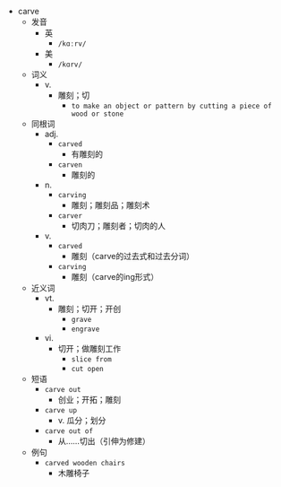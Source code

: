 - carve
  - 发音
    - 英
      - `/kɑːrv/`
    - 美
      - `/kɑrv/`
  - 词义
    - v.
      - 雕刻；切
        - `to make an object or pattern by cutting a piece of wood or stone`
  - 同根词
    - adj.
      - `carved`
        - 有雕刻的
      - `carven`
        - 雕刻的
    - n.
      - `carving`
        - 雕刻；雕刻品；雕刻术
      - `carver`
        - 切肉刀；雕刻者；切肉的人
    - v.
      - `carved`
        - 雕刻（carve的过去式和过去分词）
      - `carving`
        - 雕刻（carve的ing形式）
  - 近义词
    - vt.
      - 雕刻；切开；开创
        - `grave`
        - `engrave`
    - vi.
      - 切开；做雕刻工作
        - `slice from`
        - `cut open`
  - 短语
    - `carve out`
      - 创业；开拓；雕刻 
    - `carve up`
      - v. 瓜分；划分 
    - `carve out of`
      - 从……切出（引伸为修建） 
  - 例句
    - `carved wooden chairs`
      - 木雕椅子

